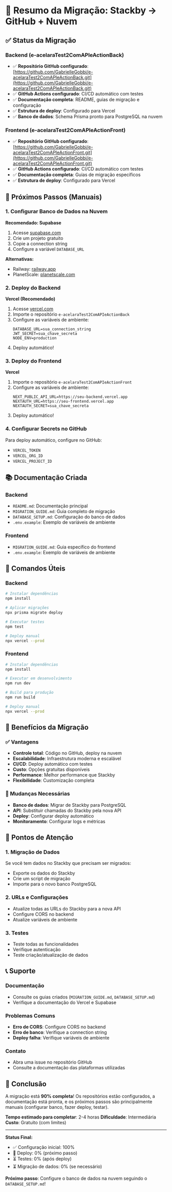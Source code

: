 # 🎉 Resumo da Migração: Stackby → GitHub + Nuvem

## ✅ Status da Migração

### Backend (e-acelaraTest2ComAPIeActionBack)
- ✅ **Repositório GitHub configurado**: [https://github.com/GabrielleGobbi/e-acelaraTest2ComAPIeActionBack.git](https://github.com/GabrielleGobbi/e-acelaraTest2ComAPIeActionBack.git)
- ✅ **GitHub Actions configurado**: CI/CD automático com testes
- ✅ **Documentação completa**: README, guias de migração e configuração
- ✅ **Estrutura de deploy**: Configurado para Vercel
- ✅ **Banco de dados**: Schema Prisma pronto para PostgreSQL na nuvem

### Frontend (e-acelaraTest2ComAPIeActionFront)
- ✅ **Repositório GitHub configurado**: [https://github.com/GabrielleGobbi/e-acelaraTest2ComAPIeActionFront.git](https://github.com/GabrielleGobbi/e-acelaraTest2ComAPIeActionFront.git)
- ✅ **GitHub Actions configurado**: CI/CD automático com testes
- ✅ **Documentação completa**: Guias de migração específicos
- ✅ **Estrutura de deploy**: Configurado para Vercel

## 🚀 Próximos Passos (Manuais)

### 1. Configurar Banco de Dados na Nuvem

**Recomendado: Supabase**
1. Acesse [supabase.com](https://supabase.com)
2. Crie um projeto gratuito
3. Copie a connection string
4. Configure a variável `DATABASE_URL`

**Alternativas:**
- Railway: [railway.app](https://railway.app)
- PlanetScale: [planetscale.com](https://planetscale.com)

### 2. Deploy do Backend

**Vercel (Recomendado)**
1. Acesse [vercel.com](https://vercel.com)
2. Importe o repositório `e-acelaraTest2ComAPIeActionBack`
3. Configure as variáveis de ambiente:
   ```
   DATABASE_URL=sua_connection_string
   JWT_SECRET=sua_chave_secreta
   NODE_ENV=production
   ```
4. Deploy automático!

### 3. Deploy do Frontend

**Vercel**
1. Importe o repositório `e-acelaraTest2ComAPIeActionFront`
2. Configure as variáveis de ambiente:
   ```
   NEXT_PUBLIC_API_URL=https://seu-backend.vercel.app
   NEXTAUTH_URL=https://seu-frontend.vercel.app
   NEXTAUTH_SECRET=sua_chave_secreta
   ```
3. Deploy automático!

### 4. Configurar Secrets no GitHub

Para deploy automático, configure no GitHub:
- `VERCEL_TOKEN`
- `VERCEL_ORG_ID`
- `VERCEL_PROJECT_ID`

## 📚 Documentação Criada

### Backend
- `README.md`: Documentação principal
- `MIGRATION_GUIDE.md`: Guia completo de migração
- `DATABASE_SETUP.md`: Configuração do banco de dados
- `.env.example`: Exemplo de variáveis de ambiente

### Frontend
- `MIGRATION_GUIDE.md`: Guia específico do frontend
- `.env.example`: Exemplo de variáveis de ambiente

## 🔧 Comandos Úteis

### Backend
```bash
# Instalar dependências
npm install

# Aplicar migrações
npx prisma migrate deploy

# Executar testes
npm test

# Deploy manual
npx vercel --prod
```

### Frontend
```bash
# Instalar dependências
npm install

# Executar em desenvolvimento
npm run dev

# Build para produção
npm run build

# Deploy manual
npx vercel --prod
```

## 🎯 Benefícios da Migração

### ✅ Vantagens
- **Controle total**: Código no GitHub, deploy na nuvem
- **Escalabilidade**: Infraestrutura moderna e escalável
- **CI/CD**: Deploy automático com testes
- **Custo**: Opções gratuitas disponíveis
- **Performance**: Melhor performance que Stackby
- **Flexibilidade**: Customização completa

### 🔄 Mudanças Necessárias
- **Banco de dados**: Migrar de Stackby para PostgreSQL
- **API**: Substituir chamadas do Stackby pela nova API
- **Deploy**: Configurar deploy automático
- **Monitoramento**: Configurar logs e métricas

## 🚨 Pontos de Atenção

### 1. Migração de Dados
Se você tem dados no Stackby que precisam ser migrados:
- Exporte os dados do Stackby
- Crie um script de migração
- Importe para o novo banco PostgreSQL

### 2. URLs e Configurações
- Atualize todas as URLs do Stackby para a nova API
- Configure CORS no backend
- Atualize variáveis de ambiente

### 3. Testes
- Teste todas as funcionalidades
- Verifique autenticação
- Teste criação/atualização de dados

## 📞 Suporte

### Documentação
- Consulte os guias criados (`MIGRATION_GUIDE.md`, `DATABASE_SETUP.md`)
- Verifique a documentação do Vercel e Supabase

### Problemas Comuns
- **Erro de CORS**: Configure CORS no backend
- **Erro de banco**: Verifique a connection string
- **Deploy falha**: Verifique variáveis de ambiente

### Contato
- Abra uma issue no repositório GitHub
- Consulte a documentação das plataformas utilizadas

## 🎉 Conclusão

A migração está **90% completa**! Os repositórios estão configurados, a documentação está pronta, e os próximos passos são principalmente manuais (configurar banco, fazer deploy, testar).

**Tempo estimado para completar**: 2-4 horas
**Dificuldade**: Intermediária
**Custo**: Gratuito (com limites)

---

**Status Final:**
- ✅ Configuração inicial: 100%
- 🔄 Deploy: 0% (próximo passo)
- ⏳ Testes: 0% (após deploy)
- ⏳ Migração de dados: 0% (se necessário)

**Próximo passo**: Configure o banco de dados na nuvem seguindo o `DATABASE_SETUP.md`!
